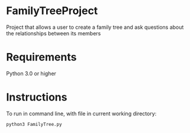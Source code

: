 # FamilyTreeProject
Project that allows a user to create a family tree and ask questions about the relationships between its members

# Requirements
Python 3.0 or higher

# Instructions
To run in command line, with file in current working directory:
```
python3 FamilyTree.py 
```
